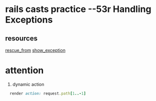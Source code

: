 # rails casts practice --53r Handling Exceptions

## resources

[rescue_from](https://github.com/rails/rails/blob/f62fb985b6a7b90872148f0786219c9cc94c9356/activesupport/lib/active_support/rescuable.rb)
[show_exception](https://github.com/rails/rails/blob/411de5ae379190613d86032d7bad53ec0191653a/actionpack/lib/action_dispatch/middleware/show_exceptions.rb)


# attention
1. dynamic action
```ruby
  render action: request.path[1..-1]
```
